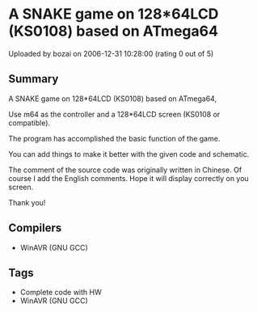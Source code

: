 # A SNAKE game on 128*64LCD (KS0108) based on ATmega64

Uploaded by bozai on 2006-12-31 10:28:00 (rating 0 out of 5)

## Summary

A SNAKE game on 128*64LCD (KS0108) based on ATmega64,  

Use m64 as the controller and a 128*64LCD screen (KS0108 or compatible).  

The program has accomplished the basic function of the game.  

You can add things to make it better with the given code and schematic.  

The comment of the source code was originally written in Chinese. Of course I add the English comments. Hope it will display correctly on you screen.  

Thank you!

## Compilers

- WinAVR (GNU GCC)

## Tags

- Complete code with HW
- WinAVR (GNU GCC)

